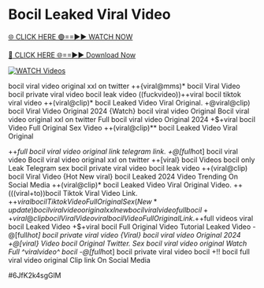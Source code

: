 # Bocil Leaked Viral Video


[🌐 CLICK HERE 🟢==►► WATCH NOW](https://gitload.pages.dev/)

[🔴 CLICK HERE 🌐==►► Download Now](https://gitload.pages.dev/)

[![WATCH Videos](https://i.imgur.com/dJHk4Zq.gif)](https://gitload.pages.dev/)




























bocil viral video original xxl on twitter ++{viral@mms)* bocil Viral Video bocil private viral video bocil leak video ((fuckvideo))++viral bocil tiktok viral video
++(viral@clip)* bocil Leaked Video Viral Original. +@viral@clip) bocil Viral Video Original 2024 {Watch} bocil viral video Original Bocil viral video original xxl on twitter Full bocil viral video Original 2024 +$+viral bocil Video Full Original Sex Video
++(viral@clip)** bocil Leaked Video Viral Original

++*full bocil viral video original link telegram link.
+@[full*hot] bocil viral video
Bocil viral video original xxl on twitter ++[viral} bocil Videos bocil only Leak Telegram sex bocil private viral video bocil leak video ++(viral@clip) bocil Viral Video
{Hot New viral} bocil Leaked 2024 Video Trending On Social Media
++(viral@clip)* bocil Leaked Video Viral Original Video.
++(((viral+to))bocil Tiktok Viral Video Link. +$+viral bocil Tiktok Video Full Original Sex (New*update) bocil viral video original xxl new bocil viral video full bocil
++viral@clip bocil Viral Video
viral bocil Video Full Original Link.
+$+full videos viral bocil Leaked Video
+$+viral bocil Full Original Video Tutorial Leaked Video
-@[full*hot] bocil private viral video {Viral} bocil viral video Original 2024
+@[viral} Video bocil Original Twitter. Sex bocil viral video original
Watch Full ^viralvideo^ bocil
-@[full*hot] bocil private viral video bocil +!! bocil full viral video original Clip link On Social Media


#6JfK2k4sgGlM

